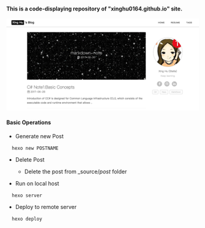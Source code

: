 #### This is a code-displaying repository of "xinghu0164.github.io" site.

![blogscreen](pics/homescreen.png)

#### Basic Operations
 * Generate new Post
 ```
   hexo new POSTNAME
 ```
 * Delete Post

   *  Delete the post from _source/_post_ folder

 * Run on local host
 ```
   hexo server
 ```
 * Deploy to remote server
 ```
   hexo deploy
 ```